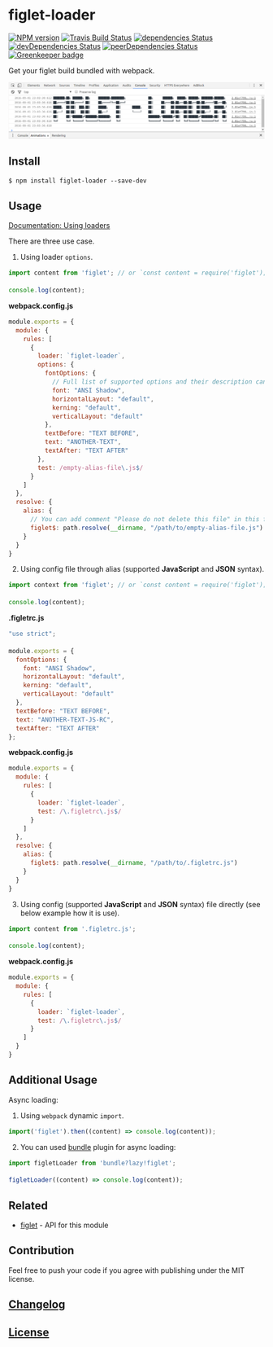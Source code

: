 # figlet-loader

[![NPM version](https://img.shields.io/npm/v/figlet-loader.svg)](https://www.npmjs.org/package/figlet-loader)
[![Travis Build Status](https://img.shields.io/travis/itgalaxy/figlet-loader/master.svg?label=build)](https://travis-ci.org/itgalaxy/figlet-loader)
[![dependencies Status](https://david-dm.org/itgalaxy/figlet-loader/status.svg)](https://david-dm.org/itgalaxy/figlet-loader)
[![devDependencies Status](https://david-dm.org/itgalaxy/figlet-loader/dev-status.svg)](https://david-dm.org/itgalaxy/figlet-loader?type=dev)
[![peerDependencies Status](https://david-dm.org/itgalaxy/figlet-loader/peer-status.svg)](https://david-dm.org/itgalaxy/figlet-loader?type=peer)
[![Greenkeeper badge](https://badges.greenkeeper.io/itgalaxy/figlet-loader.svg)](https://greenkeeper.io)

Get your figlet build bundled with webpack.

![Example](https://github.com/itgalaxy/figlet-loader/raw/master/example.png?raw=true)

## Install

```shell
$ npm install figlet-loader --save-dev
```

## Usage

[Documentation: Using loaders](http://webpack.github.io/docs/using-loaders.html)

There are three use case.

1. Using loader `options`.

```javascript
import content from 'figlet'; // or `const content = require('figlet');`

console.log(content);
```

**webpack.config.js**

```javascript
module.exports = {
  module: {
    rules: [
      {
        loader: `figlet-loader`,
        options: {
          fontOptions: {
            // Full list of supported options and their description can be found in [figlet](https://github.com/patorjk/figlet.js).
            font: "ANSI Shadow",
            horizontalLayout: "default",
            kerning: "default",
            verticalLayout: "default"
          },
          textBefore: "TEXT BEFORE",
          text: "ANOTHER-TEXT",
          textAfter: "TEXT AFTER"
        },
        test: /empty-alias-file\.js$/
      }
    ]
  },
  resolve: {
    alias: {
      // You can add comment "Please do not delete this file" in this file
      figlet$: path.resolve(__dirname, "/path/to/empty-alias-file.js")
    }
  }
}
```

2. Using config file through alias (supported **JavaScript** and **JSON** syntax).

```javascript
import context from 'figlet'; // or `const content = require('figlet');`

console.log(content);
```

**.figletrc.js**

```javascript
"use strict";

module.exports = {
  fontOptions: {
    font: "ANSI Shadow",
    horizontalLayout: "default",
    kerning: "default",
    verticalLayout: "default"
  },
  textBefore: "TEXT BEFORE",
  text: "ANOTHER-TEXT-JS-RC",
  textAfter: "TEXT AFTER"
};
```

**webpack.config.js**

```javascript
module.exports = {
  module: {
    rules: [
      {
        loader: `figlet-loader`,
        test: /\.figletrc\.js$/
      }
    ]
  },
  resolve: {
    alias: {
      figlet$: path.resolve(__dirname, "/path/to/.figletrc.js")
    }
  }
}
```

3. Using config (supported **JavaScript** and **JSON** syntax) file directly (see below example how it is use).

```javascript
import content from '.figletrc.js';

console.log(content);
```

**webpack.config.js**

```javascript
module.exports = {
  module: {
    rules: [
      {
        loader: `figlet-loader`,
        test: /\.figletrc\.js$/
      }
    ]
  }
}
```

## Additional Usage

Async loading:

1. Using `webpack` dynamic `import`.

```javascript
import('figlet').then((content) => console.log(content));
```

2. You can used [bundle](https://github.com/webpack/bundle-loader) plugin for async loading:

```javascript
import figletLoader from 'bundle?lazy!figlet';

figletLoader((content) => console.log(content));
```

## Related

- [figlet](https://github.com/patorjk/figlet.js) - API for this module

## Contribution

Feel free to push your code if you agree with publishing under the MIT license.

## [Changelog](CHANGELOG.md)

## [License](LICENSE)
